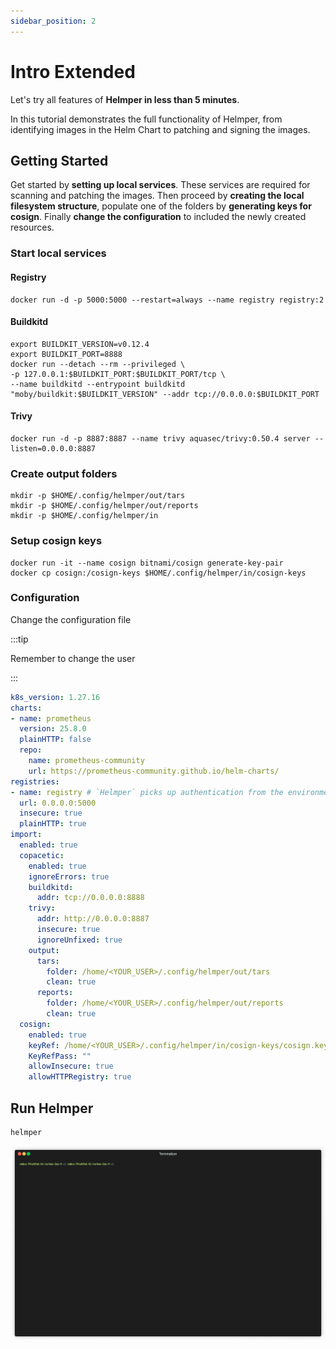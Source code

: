 ```yaml
---
sidebar_position: 2
---
```


# Intro Extended

Let's try all features of **Helmper in less than 5 minutes**.

In this tutorial demonstrates the full functionality of Helmper, from identifying images 
in the Helm Chart to patching and signing the images.

## Getting Started

Get started by **setting up local services**. These services are required for scanning and patching the images.
Then proceed by **creating the local filesystem structure**, populate one of the folders by **generating keys for cosign**. 
Finally **change the configuration** to included the newly created resources.

### Start local services

#### Registry

```shell title="bash"
docker run -d -p 5000:5000 --restart=always --name registry registry:2
```

#### Buildkitd

```shell title="bash"
export BUILDKIT_VERSION=v0.12.4
export BUILDKIT_PORT=8888
docker run --detach --rm --privileged \
-p 127.0.0.1:$BUILDKIT_PORT:$BUILDKIT_PORT/tcp \
--name buildkitd --entrypoint buildkitd "moby/buildkit:$BUILDKIT_VERSION" --addr tcp://0.0.0.0:$BUILDKIT_PORT
```

#### Trivy

```shell title="bash"
docker run -d -p 8887:8887 --name trivy aquasec/trivy:0.50.4 server --listen=0.0.0.0:8887
```

### Create output folders

```shell title="bash"
mkdir -p $HOME/.config/helmper/out/tars
mkdir -p $HOME/.config/helmper/out/reports
mkdir -p $HOME/.config/helmper/in
```

### Setup cosign keys

```shell title="bash"
docker run -it --name cosign bitnami/cosign generate-key-pair 
docker cp cosign:/cosign-keys $HOME/.config/helmper/in/cosign-keys
```

### Configuration

Change the configuration file

:::tip

Remember to change the user

:::

```yaml title="$HOME/.config/helmper/helmper.yaml"
k8s_version: 1.27.16
charts:
- name: prometheus
  version: 25.8.0
  plainHTTP: false
  repo:
    name: prometheus-community
    url: https://prometheus-community.github.io/helm-charts/
registries:
- name: registry # `Helmper` picks up authentication from the environment automatically.
  url: 0.0.0.0:5000
  insecure: true
  plainHTTP: true
import:
  enabled: true
  copacetic:
    enabled: true
    ignoreErrors: true
    buildkitd:
      addr: tcp://0.0.0.0:8888
    trivy:
      addr: http://0.0.0.0:8887
      insecure: true
      ignoreUnfixed: true
    output:
      tars:
        folder: /home/<YOUR_USER>/.config/helmper/out/tars
        clean: true
      reports:
        folder: /home/<YOUR_USER>/.config/helmper/out/reports
        clean: true
  cosign:
    enabled: true
    keyRef: /home/<YOUR_USER>/.config/helmper/in/cosign-keys/cosign.key
    KeyRefPass: ""
    allowInsecure: true
    allowHTTPRegistry: true
```

## Run Helmper

```shell title="Run Helmper"
helmper
```

<p align="center"><img src="https://github.com/ChristofferNissen/helmper/blob/main/docs/gifs/full.gif?raw=true"/></p>
